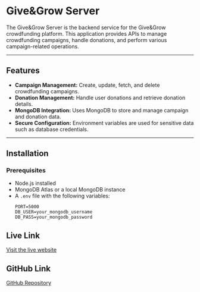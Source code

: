 # Give&Grow Server  

The Give&Grow Server is the backend service for the Give&Grow crowdfunding platform. This application provides APIs to manage crowdfunding campaigns, handle donations, and perform various campaign-related operations.

---

## Features  

- **Campaign Management:** Create, update, fetch, and delete crowdfunding campaigns.  
- **Donation Management:** Handle user donations and retrieve donation details.  
- **MongoDB Integration:** Uses MongoDB to store and manage campaign and donation data.  
- **Secure Configuration:** Environment variables are used for sensitive data such as database credentials.  

---

## Installation  

### Prerequisites  
- Node.js installed  
- MongoDB Atlas or a local MongoDB instance  
- A `.env` file with the following variables:  
  ```env
  PORT=5000
  DB_USER=your_mongodb_username
  DB_PASS=your_mongodb_password

## Live Link
[Visit the live website](give-ngrow-server.vercel.app)

## GitHub Link
[GitHub Repository](https://github.com/programming-hero-web-course2/b10-a10-server-side-ABUNAYEM7)